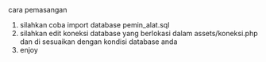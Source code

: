 cara pemasangan
1. silahkan coba import database pemin_alat.sql
2. silahkan edit koneksi database yang berlokasi dalam assets/koneksi.php dan di sesuaikan dengan kondisi database anda
3. enjoy
